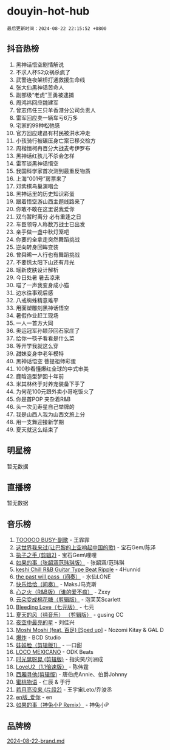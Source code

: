 # douyin-hot-hub

`最后更新时间：2024-08-22 22:15:52 +0800`

## 抖音热榜

1. 黑神话悟空剧情解说
1. 不求人杯S2众祸杀疯了
1. 武警连夜架桥打通救援生命线
1. 张大仙黑神话苦命人
1. 副部级“老虎”王勇被逮捕
1. 周鸿祎回应魏建军
1. 曾志伟任三只羊香港分公司负责人
1. 雷军回应卖一辆车亏6万多
1. 宅家的99种松弛感
1. 官方回应建昌有村民被洪水冲走
1. 小孩骑行被碾压身亡案已移交检方
1. 周楷恒柯冉百分大战麦考伊罗布
1. 黑神话红孩儿不杀会怎样
1. 雷军谈黑神话悟空
1. 我国科学家首次测到最重反物质
1. 上海“001号”房票来了
1. 邓紫棋鸟巢演唱会
1. 黑神话里的历史知识彩蛋
1. 跟着悟空游山西主题线路来了
1. 你敢不敢在这里说我爱你
1. 双鸟暂时离分 必有重逢之日
1. 车臣领导人称数万战士已出发
1. 亲手做一盏中秋灯笼吧
1. 你要的全拿走突然舞蹈挑战
1. 逆向转身回眸变装
1. 曾舜晞一人行也有舞蹈挑战
1. 不要慌太阳下山还有月光
1. 瑶新皮肤设计解析
1. 今日处暑 暑去凉来
1. 喵了一声我变身成小猫
1. 边水往事观后感
1. 八戒蜘蛛精意难平
1. 用面塑雕刻黑神话悟空
1. 暑假作业赶工现场
1. 一人一首方大同
1. 奥运冠军孙颖莎回石家庄了
1. 给你一筷子看看是什么菜
1. 等开学我就这么穿
1. 甜妹变身中老年模特
1. 黑神话悟空 菩提祖师彩蛋
1. 100秒看懂爆红全球的中式审美
1. 鹿晗造型梦回十年前
1. 米其林终于对养宠装备下手了
1. 为何花100元跟外卖小哥吃饭火了
1. 你是首POP 夹杂着R&B
1. 头一次见寿星自己举牌的
1. 我是山西人我为山西文旅上分
1. 用一支舞迎接新学期
1. 夏天就这么结束了

## 明星榜

暂无数据

## 直播榜

暂无数据

## 音乐榜

1. [TOOOOO BUSY-副歌](https://sf5-hl-cdn-tos.douyinstatic.com/obj/tos-cn-ve-2774/o0fmjGZetNDjSM5EimFs2QlzBg30YgByJMRQrC) - 王霏霏
1. [这世界我来过(让巴黎的上空响起中国的歌)](https://sf5-hl-cdn-tos.douyinstatic.com/obj/tos-cn-ve-2774/o4wXzBftoUMHKWsiWRwtI9iiGWnO8zjCBxAaAb) - 宝石Gem/陈泽
1. [执子之手 (剪辑2)](https://sf5-hl-cdn-tos.douyinstatic.com/obj/tos-cn-ve-2774/oUoZLQjCc31XzqsBnBQUNgeKtYPBcgbFDwtfcu) - 宝石Gem\哩哩
1. [如果的事（张韶涵范玮琪版）](https://sf5-hl-cdn-tos.douyinstatic.com/obj/tos-cn-ve-2774/owI7MDDyzHddFIDNOFiTf8qYP1fafEiAgmjsCv) - 张韶涵/范玮琪
1. [keshi Chill R&B Guitar Type Beat Ripple](https://sf5-hl-cdn-tos.douyinstatic.com/obj/tos-cn-ve-2774/okQIfmitAB3HpgZQo0YCEFEACcDhQngn0fkFIC) - 4Hunnid
1. [the past will pass（间奏）](https://sf6-cdn-tos.douyinstatic.com/obj/tos-cn-ve-2774/oYi1aFWqIjwzlvAuryrQIMAFSoPpJyicp6BiZ) - 水仙LONE
1. [快乐恰恰（间奏）](https://sf5-hl-cdn-tos.douyinstatic.com/obj/tos-cn-ve-2774/oMesum3HvWQXJxuMFeVYzf54o2QzH5aEBPOCAn) - MaksJ马克斯
1. [心之火（R&B版）（谁的爱不疯）](https://sf5-hl-cdn-tos.douyinstatic.com/obj/tos-cn-ve-2774/okemkEDaIBBE3OosftCgMxlFkLQZRw37t36ZQv) - Zxxy
1. [云朵变成棉花糖（剪辑版）](https://sf5-hl-cdn-tos.douyinstatic.com/obj/tos-cn-ve-2774/o8LC84GQLALFfXeyJmh8KE61byVQYMMeAZLfEI) - 泡芙芙Scarlett
1. [Bleeding Love（七元版）](https://sf3-cdn-tos.douyinstatic.com/obj/tos-cn-ve-2774/oEgC9eZFHQ1MfSRnrfkzFp8AayDWqAQMABBgUs) - 七元
1. [夏天的风（纯音乐） （剪辑版）](https://sf3-cdn-tos.douyinstatic.com/obj/tos-cn-ve-2774/oUzLjBZZFQAoNRmGokEeD5zfQCObp6UeFAnTa6) - gusing CC
1. [夜空中最亮的星](https://sf5-hl-cdn-tos.douyinstatic.com/obj/tos-cn-ve-2774/o4IfgGwqqnFeXEMGaS8JBzJAdayAaCeoxqbjCD) - 刘佳兴
1. [Moshi Moshi (feat. 百足) [Sped up]](https://sf5-hl-cdn-tos.douyinstatic.com/obj/tos-cn-ve-2774/ocCPFQcXJLeroaIdQLIGAoeeYM3OAUYGDguHXz) - Nozomi Kitay & GAL D
1. [爆炸](https://sf3-cdn-tos.douyinstatic.com/obj/tos-cn-ve-2774/4abeb6e3794342cf9e7ce20282badd15) - BCD Studio
1. [娃娃脸（剪辑版1）](https://sf5-hl-cdn-tos.douyinstatic.com/obj/tos-cn-ve-2774/oIimSCgQoNUePTAZ1Ba7TeADY4KetGYsVFeaaB) - 一口甜
1. [LOCO MEXICANO](https://sf3-cdn-tos.douyinstatic.com/obj/tos-cn-ve-2774/owxVoxJorA4ILBfsMAjU6t7O1xW9w0tS7EYzh6) - ODK Beats
1. [时光晃呀晃 (剪辑版)](https://sf3-cdn-tos.douyinstatic.com/obj/tos-cn-ve-2774/o8ACeQem3gwI1x3GIYGAfKG0LJebKFRJDwRwyW) - 指尖笑/刘洲成
1. [LoveU2（1.1倍速版）](https://sf5-hl-cdn-tos.douyinstatic.com/obj/tos-cn-ve-2774/oQMeDffLaEmgMwgCOEMAFCI6INzoFPgWdD0rsa) - 陈伟霆
1. [西厢寻他(剪辑版)](https://sf5-hl-cdn-tos.douyinstatic.com/obj/tos-cn-ve-2774/oUsAVfAQKlRNxEv5qxvIB8o5qmIWUcXbzJKJhw) - 唐伯虎Annie、伯爵Johnny
1. [蜜桃物语](https://sf3-cdn-tos.douyinstatic.com/obj/tos-cn-ve-2774/oIhOSCZtIACtYU4XQkngiW9kCBfVD1Fz9IYeqL) - 仁辰 & 于行
1. [若月亮没来 (片段2)](https://sf5-hl-cdn-tos.douyinstatic.com/obj/tos-cn-ve-2774/ocQavLLjkCOeDxGyYeIMGgNAIwJ0QXE1Ve3Fzv) - 王宇宙Leto/乔浚丞
1. [en版_爱你](https://sf5-hl-cdn-tos.douyinstatic.com/obj/tos-cn-ve-2774/oEDn5OQWGwJcMoiXFPLTgUzBICetMfDgIfAjaa) - en
1. [如果的事（神兔小P Remix）](https://sf5-hl-cdn-tos.douyinstatic.com/obj/tos-cn-ve-2774/okHtAffz3g4ZB0BMQn9iC9BC6AciI3xCmgQTqt) - 神兔小P

## 品牌榜

[2024-08-22-brand.md](2024-08-22-brand.md)
